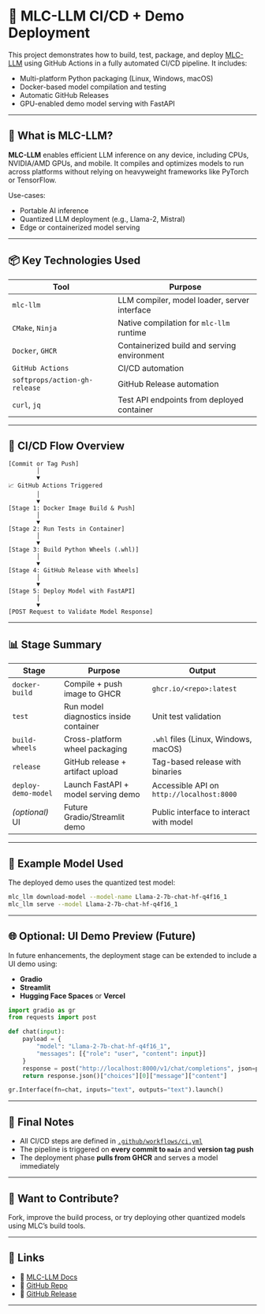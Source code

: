 # 🤖 MLC-LLM CI/CD + Demo Deployment

This project demonstrates how to build, test, package, and deploy [MLC-LLM](https://llm.mlc.ai) using GitHub Actions in a fully automated CI/CD pipeline. It includes:

* Multi-platform Python packaging (Linux, Windows, macOS)
* Docker-based model compilation and testing
* Automatic GitHub Releases
* GPU-enabled demo model serving with FastAPI

---

## 🚀 What is MLC-LLM?

**MLC-LLM** enables efficient LLM inference on any device, including CPUs, NVIDIA/AMD GPUs, and mobile. It compiles and optimizes models to run across platforms without relying on heavyweight frameworks like PyTorch or TensorFlow.

Use-cases:

* Portable AI inference
* Quantized LLM deployment (e.g., Llama-2, Mistral)
* Edge or containerized model serving

---

## 📦 Key Technologies Used

| Tool                          | Purpose                                      |
| ----------------------------- | -------------------------------------------- |
| `mlc-llm`                     | LLM compiler, model loader, server interface |
| `CMake`, `Ninja`              | Native compilation for `mlc-llm` runtime     |
| `Docker`, `GHCR`              | Containerized build and serving environment  |
| `GitHub Actions`              | CI/CD automation                             |
| `softprops/action-gh-release` | GitHub Release automation                    |
| `curl`, `jq`                  | Test API endpoints from deployed container   |

---

## 🔀 CI/CD Flow Overview

```
[Commit or Tag Push]
        │
        ▼
📈 GitHub Actions Triggered
        │
        ▼
[Stage 1: Docker Image Build & Push]
        │
        ▼
[Stage 2: Run Tests in Container]
        │
        ▼
[Stage 3: Build Python Wheels (.whl)]
        │
        ▼
[Stage 4: GitHub Release with Wheels]
        │
        ▼
[Stage 5: Deploy Model with FastAPI]
        │
        ▼
[POST Request to Validate Model Response]
```

---

## 📊 Stage Summary

| Stage               | Purpose                                | Output                                    |
| ------------------- | -------------------------------------- | ----------------------------------------- |
| `docker-build`      | Compile + push image to GHCR           | `ghcr.io/<repo>:latest`                   |
| `test`              | Run model diagnostics inside container | Unit test validation                      |
| `build-wheels`      | Cross-platform wheel packaging         | `.whl` files (Linux, Windows, macOS)      |
| `release`           | GitHub release + artifact upload       | Tag-based release with binaries           |
| `deploy-demo-model` | Launch FastAPI + model serving demo    | Accessible API on `http://localhost:8000` |
| *(optional)* UI     | Future Gradio/Streamlit demo           | Public interface to interact with model   |

---

## 🧪 Example Model Used

The deployed demo uses the quantized test model:

```bash
mlc_llm download-model --model-name Llama-2-7b-chat-hf-q4f16_1
mlc_llm serve --model Llama-2-7b-chat-hf-q4f16_1
```

---

## 🌐 Optional: UI Demo Preview (Future)

In future enhancements, the deployment stage can be extended to include a UI demo using:

* **Gradio**
* **Streamlit**
* **Hugging Face Spaces** or **Vercel**

```python
import gradio as gr
from requests import post

def chat(input):
    payload = {
        "model": "Llama-2-7b-chat-hf-q4f16_1",
        "messages": [{"role": "user", "content": input}]
    }
    response = post("http://localhost:8000/v1/chat/completions", json=payload)
    return response.json()["choices"][0]["message"]["content"]

gr.Interface(fn=chat, inputs="text", outputs="text").launch()
```

---

## 🧰 Final Notes

* All CI/CD steps are defined in [`.github/workflows/ci.yml`](.github/workflows/ci.yml)
* The pipeline is triggered on **every commit to `main`** and **version tag push**
* The deployment phase **pulls from GHCR** and serves a model immediately

---

## 🧠 Want to Contribute?

Fork, improve the build process, or try deploying other quantized models using MLC’s build tools.

---

## 📌 Links

* 🔗 [MLC-LLM Docs](https://llm.mlc.ai/)
* 🐙 [GitHub Repo](https://github.com/b4uharsha/mlc-llm)
* 📆 [GitHub Release](https://github.com/b4uharsha/mlc-llm/releases)

---
